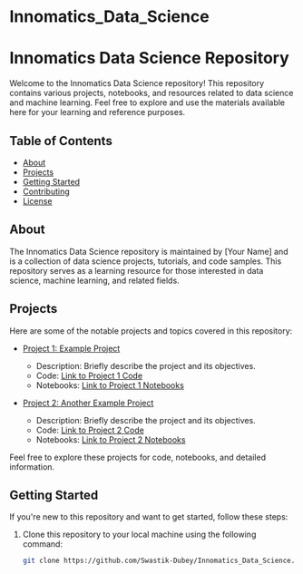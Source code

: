 # Innomatics_Data_Science

# Innomatics Data Science Repository

Welcome to the Innomatics Data Science repository! This repository contains various projects, notebooks, and resources related to data science and machine learning. Feel free to explore and use the materials available here for your learning and reference purposes.

## Table of Contents

- [About](#about)
- [Projects](#projects)
- [Getting Started](#getting-started)
- [Contributing](#contributing)
- [License](#license)

## About

The Innomatics Data Science repository is maintained by [Your Name] and is a collection of data science projects, tutorials, and code samples. This repository serves as a learning resource for those interested in data science, machine learning, and related fields.

## Projects

Here are some of the notable projects and topics covered in this repository:

- [Project 1: Example Project](./project1/)
  - Description: Briefly describe the project and its objectives.
  - Code: [Link to Project 1 Code](./project1/code/)
  - Notebooks: [Link to Project 1 Notebooks](./project1/notebooks/)
  
- [Project 2: Another Example Project](./project2/)
  - Description: Briefly describe the project and its objectives.
  - Code: [Link to Project 2 Code](./project2/code/)
  - Notebooks: [Link to Project 2 Notebooks](./project2/notebooks/)

Feel free to explore these projects for code, notebooks, and detailed information.

## Getting Started

If you're new to this repository and want to get started, follow these steps:

1. Clone this repository to your local machine using the following command:
   ```bash
   git clone https://github.com/Swastik-Dubey/Innomatics_Data_Science.git



